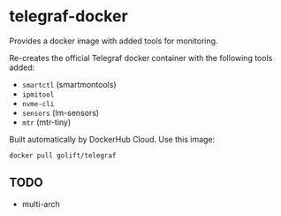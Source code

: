 # telegraf-docker

Provides a docker image with added tools for monitoring.

Re-creates the official Telegraf docker container with the following tools added:
- `smartctl` (smartmontools)
- `ipmitool`
- `nvme-cli`
- `sensors` (lm-sensors)
- `mtr` (mtr-tiny)

Built automatically by DockerHub Cloud. Use this image:
```
docker pull golift/telegraf
```

## TODO

- multi-arch
